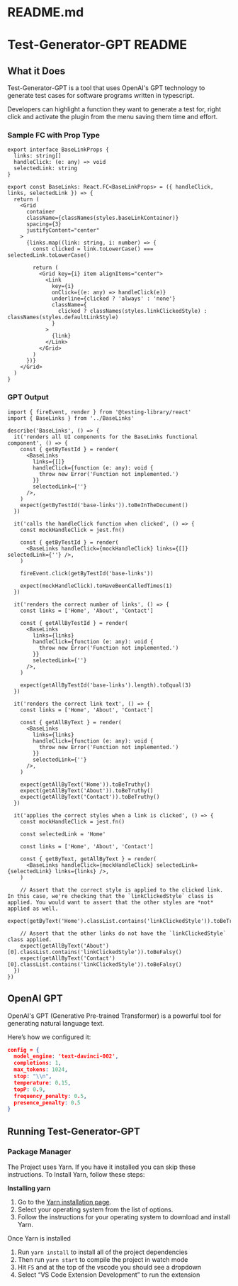 # README.md

# Test-Generator-GPT README

## What it Does

Test-Generator-GPT is a tool that uses OpenAI's GPT technology to generate test cases for software programs written in typescript. 

Developers can highlight a function they want to generate a test for, right click and activate the plugin from the menu saving them time and effort.

### Sample FC with Prop Type

```tsx
export interface BaseLinkProps {
  links: string[]
  handleClick: (e: any) => void
  selectedLink: string
}

export const BaseLinks: React.FC<BaseLinkProps> = ({ handleClick, links, selectedLink }) => {
  return (
    <Grid
      container
      className={classNames(styles.baseLinkContainer)}
      spacing={3}
      justifyContent="center"
    >
      {links.map((link: string, i: number) => {
        const clicked = link.toLowerCase() === selectedLink.toLowerCase()

        return (
          <Grid key={i} item alignItems="center">
            <Link
              key={i}
              onClick={(e: any) => handleClick(e)}
              underline={clicked ? 'always' : 'none'}
              className={
                clicked ? classNames(styles.linkClickedStyle) : classNames(styles.defaultLinkStyle)
              }
            >
              {link}
            </Link>
          </Grid>
        )
      })}
    </Grid>
  )
}
```

### GPT Output

```tsx
import { fireEvent, render } from '@testing-library/react'
import { BaseLinks } from '../BaseLinks'

describe('BaseLinks', () => {
  it('renders all UI components for the BaseLinks functional component', () => {
    const { getByTestId } = render(
      <BaseLinks
        links={[]}
        handleClick={function (e: any): void {
          throw new Error('Function not implemented.')
        }}
        selectedLink={''}
      />,
    )
    expect(getByTestId('base-links')).toBeInTheDocument()
  })

  it('calls the handleClick function when clicked', () => {
    const mockHandleClick = jest.fn()

    const { getByTestId } = render(
      <BaseLinks handleClick={mockHandleClick} links={[]} selectedLink={''} />,
    )

    fireEvent.click(getByTestId('base-links'))

    expect(mockHandleClick).toHaveBeenCalledTimes(1)
  })

  it('renders the correct number of links', () => {
    const links = ['Home', 'About', 'Contact']

    const { getAllByTestId } = render(
      <BaseLinks
        links={links}
        handleClick={function (e: any): void {
          throw new Error('Function not implemented.')
        }}
        selectedLink={''}
      />,
    )

    expect(getAllByTestId('base-links').length).toEqual(3)
  })

  it('renders the correct link text', () => {
    const links = ['Home', 'About', 'Contact']

    const { getAllByText } = render(
      <BaseLinks
        links={links}
        handleClick={function (e: any): void {
          throw new Error('Function not implemented.')
        }}
        selectedLink={''}
      />,
    )

    expect(getAllByText('Home')).toBeTruthy()
    expect(getAllByText('About')).toBeTruthy()
    expect(getAllByText('Contact')).toBeTruthy()
  })

  it('applies the correct styles when a link is clicked', () => {
    const mockHandleClick = jest.fn()

    const selectedLink = 'Home'

    const links = ['Home', 'About', 'Contact']

    const { getByText, getAllByText } = render(
      <BaseLinks handleClick={mockHandleClick} selectedLink={selectedLink} links={links} />,
    )

    // Assert that the correct style is applied to the clicked link. In this case, we're checking that the `linkClickedStyle` class is applied. You would want to assert that the other styles are *not* applied as well.
    expect(getByText('Home').classList.contains('linkClickedStyle')).toBeTruthy()

    // Assert that the other links do not have the `linkClickedStyle` class applied.
    expect(getAllByText('About')[0].classList.contains('linkClickedStyle')).toBeFalsy()
    expect(getAllByText('Contact')[0].classList.contains('linkClickedStyle')).toBeFalsy()
  })
})
```

## OpenAI GPT

OpenAI's GPT (Generative Pre-trained Transformer) is a powerful tool for generating natural language text. 

Here’s how we configured it:

```json
config = {
  model_engine: 'text-davinci-002',
  completions: 1,
  max_tokens: 1024,
  stop: "\\n",
  temperature: 0.15,
  topP: 0.9,
  frequency_penalty: 0.5,
  presence_penalty: 0.5
}
```

## Running Test-Generator-GPT

### Package Manager

The Project uses Yarn. If you have it installed you can skip these instructions. To Install Yarn, follow these steps:

**Installing yarn**

1. Go to the [Yarn installation page](https://classic.yarnpkg.com/en/docs/install/).
2. Select your operating system from the list of options.
3. Follow the instructions for your operating system to download and install Yarn.

Once Yarn is installed

1. Run `yarn install` to install all of the project dependencies
2. Then run `yarn start` to compile the project in watch mode
3. Hit `F5` and at the top of the vscode you should see a dropdown    
4. Select “VS Code Extension Development” to run the extension